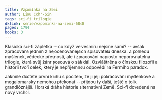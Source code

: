 ```yaml
---
title: Vzpomínka na Zemi
author: Liou Cch'-Sin
tags: sci-fi trilogie
dklink: serie/vzpominka-na-zemi-6840
pages: 1794
books: 3
---
```


Klasická sci-fi zápletka -- co když ve vesmíru nejsme sami? -- avšak zpracovaná jedním z nejoceňovanějších spisovatelů dneška. Z pohledu myšlenek, vědecké přesnosti, ale i zpracování naprosto neporovnatelná trilogie, která svůj žánr posouvá o sáh dál. Ozvláštněna o čínskou filozofii a historii tvoří celek, který je nepříjemnou odpovědí na Fermiho paradox.

Jakmile dočtete první knihu s pocitem, že ji její pokračování myšlenkově a megalomansky nemohou překonat -- přijdou ty další, ještě o tolik grandióznější. Horská dráha historie alternativní Země. Sci-fi dovedené na nový vrchol.